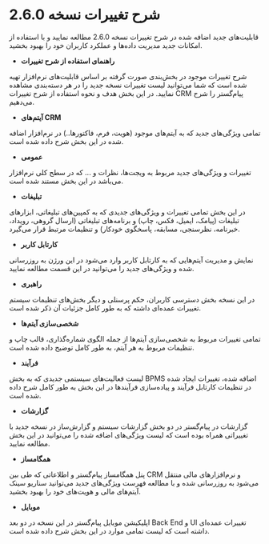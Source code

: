 
# شرح تغییرات نسخه 2.6.0


قابلیت‌های جدید اضافه شده در شرح تغییرات نسخه 2.6.0 مطالعه نمایید و با استفاده از امکانات جدید مدیریت داده‌ها و عملکرد کاربران خود را بهبود بخشید. 

- **راهنمای استفاده از شرح تغییرات**

شرح تغییرات موجود در بخش‌بندی صورت گرفته بر اساس قابلیت‌های نرم‌افزار تهیه شده است که شما می‌توانید لیست تغییرات نسخه جدید را در هر دسته‌بندی مشاهده نمایید. در این بخش هدف و نحوه استفاده از شرح تغییرات CRM پیام‌گستر را شرح می‌دهیم.

- **آیتم‌های CRM**

تمامی ویژگی‌های جدید که به آیتم‌های موجود (هویت، فرم، فاکتورها..) در نرم‌افزار اضافه شده در این بخش شرح داده شده است. 

- **عمومی**

تغییرات و ویژگی‌های جدید مربوط به ویجت‌ها، نظرات و ... که در سطح کلی نرم‌افزار می‌باشد در این بخش مستند شده است.

-  **تبلیغات**

در این بخش تمامی تغییرات و ویژگی‌های جدیدی که به کمپین‌های تبلیغاتی، ابزارهای تبلیغات (پیامک، ایمیل، فکس، چاپ) و برنامه‌های تبلیغاتی (ارسال گروهی، رویداد، خبرنامه، نظرسنجی، مسابقه، پاسخگوی خودکار) و تنظیمات مرتبط قرار می‌گیرد.

- **کارتابل کاربر**

نمایش و مدیریت آیتم‌هایی که به کارتابل کاربر وارد می‌شود در این ورژن به روزرسانی شده و ویژگی‌های جدید را می‌توانید در این قسمت مطالعه نمایید.

- **راهبری**
	
در این نسخه بخش دسترسی کاربران، حکم پرسنلی و دیگر بخش‌های تنظیمات سیستم تغییرات عمده‌ای داشته که به طور کامل جزئیات آن ذکر شده است.

- **شخصی‌سازی آیتم‌ها**
	
تمامی تغییرات مربوط به شخصی‌سازی آیتم‌ها از جمله الگوی شماره‌گذاری، قالب چاپ و تنظیمات مربوط به هر آیتم، به طور کامل توضیح داده شده است.

- **فرآیند**
	
لیست فعالیت‌های سیستمی جدیدی که به بخش BPMS اضافه شده، تغییرات ایجاد شده در تنظیمات کارتابل فرآیند و پیاده‌سازی فرآیندها در این بخش به طور کامل شرح داده شده است.

- **گزارشات**
	
گزارشات در پیام‌گستر در دو بخش گزارشات سیستم و گزارش‌ساز در نسخه جدید با تغییراتی همراه بوده است که لیست ویژگی‌های اضافه شده را می‌توانید در این بخش مطالعه نمایید.

- **همگامساز**
	
پنل همگامساز پیام‌گستر و اطلاعاتی که طی بین CRM و نرم‌افزارهای مالی منتقل می‌شود به روزرسانی شده و با مطالعه فهرست ویژگی‌های جدید می‌توانید سناریو سینک آیتم‌های مالی و هویت‌های خود را بهبود بخشید.

- **موبایل**
	
اپلیکیشن موبایل پیام‌گستر در این نسخه در دو بعد Back End و UI تغییرات عمده‌ای داشته است که لیست تمامی موارد در این بخش شرح داده شده است.
